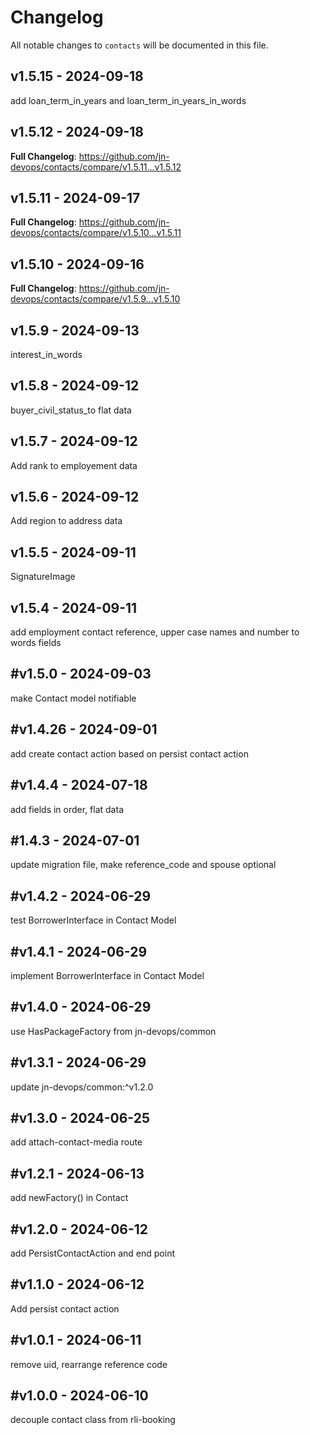 # Changelog

All notable changes to `contacts` will be documented in this file.

## v1.5.15 - 2024-09-18

add loan_term_in_years and loan_term_in_years_in_words

## v1.5.12 - 2024-09-18

**Full Changelog**: https://github.com/jn-devops/contacts/compare/v1.5.11...v1.5.12

## v1.5.11 - 2024-09-17

**Full Changelog**: https://github.com/jn-devops/contacts/compare/v1.5.10...v1.5.11

## v1.5.10 - 2024-09-16

**Full Changelog**: https://github.com/jn-devops/contacts/compare/v1.5.9...v1.5.10

## v1.5.9 - 2024-09-13

interest_in_words

## v1.5.8 - 2024-09-12

buyer_civil_status_to flat data

## v1.5.7 - 2024-09-12

Add rank to employement data

## v1.5.6 - 2024-09-12

Add region to address data

## v1.5.5 - 2024-09-11

SignatureImage

## v1.5.4 - 2024-09-11

add employment contact reference, upper case names and number to words fields

## #v1.5.0 - 2024-09-03

make Contact model notifiable

## #v1.4.26 - 2024-09-01

add create contact action based on persist contact action

## #v1.4.4 - 2024-07-18

add fields in order, flat data

## #1.4.3 - 2024-07-01

update migration file, make reference_code and spouse optional

## #v1.4.2 - 2024-06-29

test BorrowerInterface in Contact Model

## #v1.4.1 - 2024-06-29

implement BorrowerInterface in Contact Model

## #v1.4.0 - 2024-06-29

use HasPackageFactory from jn-devops/common

## #v1.3.1 - 2024-06-29

update jn-devops/common:^v1.2.0

## #v1.3.0 - 2024-06-25

add attach-contact-media route

## #v1.2.1 - 2024-06-13

add newFactory() in Contact

## #v1.2.0 - 2024-06-12

add PersistContactAction and end point

## #v1.1.0 - 2024-06-12

Add persist contact action

## #v1.0.1 - 2024-06-11

remove uid, rearrange reference code

## #v1.0.0 - 2024-06-10

decouple contact class from rli-booking
